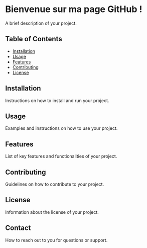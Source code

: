# Bienvenue sur ma page GitHub !

A brief description of your project.

## Table of Contents

- [Installation](#installation)
- [Usage](#usage)
- [Features](#features)
- [Contributing](#contributing)
- [License](#license)

## Installation

Instructions on how to install and run your project.

## Usage

Examples and instructions on how to use your project.

## Features

List of key features and functionalities of your project.

## Contributing

Guidelines on how to contribute to your project.

## License

Information about the license of your project.

## Contact

How to reach out to you for questions or support.

